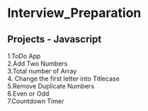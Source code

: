 # Interview_Preparation

## Projects - Javascript
1.ToDo App</br>
2.Add Two Numbers</br>
3.Total number of Array</br>
4. Change the first letter into Titlecase</br>
5.Remove Duplicate Numbers</br>
6.Even or Odd</br>
7.Countdown Timer
